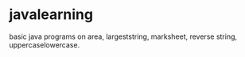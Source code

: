 # javalearning
basic java programs on area, largeststring, marksheet, reverse string, uppercaselowercase.

